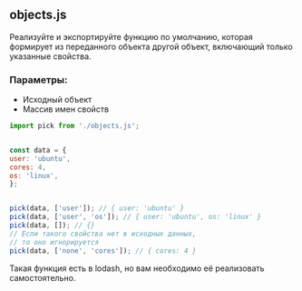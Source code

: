 ## objects.js

Реализуйте и экспортируйте функцию по умолчанию, которая формирует из 
переданного объекта другой объект, включающий только указанные свойства.

### Параметры:

* Исходный объект
* Массив имен свойств


```js
import pick from './objects.js';


const data = {
user: 'ubuntu',
cores: 4,
os: 'linux',
};


pick(data, ['user']); // { user: 'ubuntu' }
pick(data, ['user', 'os']); // { user: 'ubuntu', os: 'linux' }
pick(data, []); // {}
// Если такого свойства нет в исходных данных,
// то оно игнорируется
pick(data, ['none', 'cores']); // { cores: 4 }

```

Такая функция есть в lodash, но вам необходимо её реализовать самостоятельно.

